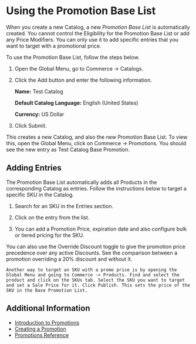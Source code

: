 # Using the Promotion Base List

When you create a new Catalog, a new *Promotion Base List* is automatically created. You cannot control the Eligibility for the Promotion Base List or add any Price Modifiers. You can only use it to add specific entries that you want to target with a promotional price.

To use the Promotion Base List, follow the steps below.

1. Open the Global Menu, go to Commerce -> Catalogs.

1. Click the Add button and enter the following information.

   **Name:** Test Catalog

   **Default Catalog Language:** English (United States)

   **Currency:** US Dollar

1. Click Submit.

This creates a new Catalog, and also the new Promotion Base List. To view this, open the Global Menu, click on Commerce -> Promotions. You should see the new entry as Test Catalog Base Promotion.

## Adding Entries

The Promotion Base List automatically adds all Products in the corresponding Catalog as entries. Follow the instructions below to target a specific SKU in the Catalog.

1. Search for an SKU in the Entries section.

1. Click on the entry from the list.

1. You can add a Promotion Price, expiration date and also configure bulk or tiered pricing for the SKU.

You can also use the Override Discount toggle to give the promotion price precedence over any active Discounts. See the comparison between a promotion overriding a 20% discount and without it.

```{note}
Another way to target an SKU with a promo price is by opening the Global Menu and going to Commerce -> Products. Find and select the product and click on the SKUs tab. Select the SKU you want to target and set a Sale Price for it. Click Publish. This sets the price of the SKU in the Base Promotion List.   
```

## Additional Information

* [Introduction to Promotions]()
* [Creating a Promotion]()
* [Promotions Reference]()
